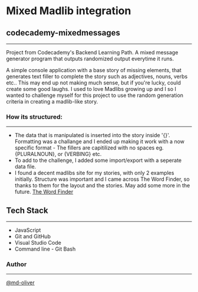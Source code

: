 # Mixed Madlib integration

## codecademy-mixedmessages

---

Project from Codecademy's Backend Learning Path.
A mixed message generator program that outputs randomized output everytime it runs.

A simple console application with a base story of missing elements, that generates text filler to complete the story such as adjectives, nouns, verbs etc.. This may end up not making much sense, but if you're lucky, could create some good laughs. I used to love Madlibs growing up and I so I wanted to challenge myself for this project to use the random generation criteria in creating a madlib-like story.

### How its structured:

---

- The data that is manipulated is inserted into the story inside '{}'. Formatting was a challange and I ended up making it work with a now specific format - The fillers are capitilized with no spaces eg. {PLURALNOUN}, or {VERBING} etc.
- To add to the challenge, I added some import/export with a seperate data file.
- I found a decent madlibs site for my stories, with only 2 examples initially. Structure was important and I came across The Word Finder, so thanks to them for the layout and the stories. May add some more in the future. <a href="https://www.thewordfinder.com/wordlibs/" target="_blank">The Word Finder</a>

## Tech Stack

---

- JavaScript
- Git and GitHub
- Visual Studio Code
- Command line - Git Bash

### Author

---

<a href="https://github.com/md-oliver" target="_blank">@md-oliver</a>
